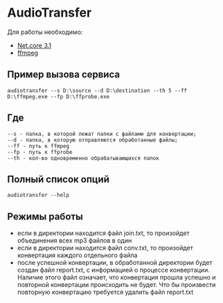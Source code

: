 # AudioTransfer
Для работы необходимо: 

* [Net.core 3.1](https://dotnet.microsoft.com/download/dotnet-core/3.1) 
* [ffmpeg](https://ffmpeg.org/download.html)

## Пример вызова сервиса
```
audiotransfer --s D:\source --d D:\destination --th 5 --ff D:\ffmpeg.exe --fp D:\ffprobe.exe
```

## Где 
```
--s - папка, в которой лежат папки с файлами для конвертации; 
--d - папка, в которую отправляются обработанные файлы;
--ff - путь к ffmpeg
--fp - путь к ffprobe
--th - кол-во одновременно обрабатывающихся папок
```

## Полный список опций 

```
audiotransfer --help
```

## Режимы работы 
* если в директории находится файл join.txt, то произойдет объединения всех mp3 файлов в один
* если в директории находится файл conv.txt, то произойдет конвертация каждого отдельного файла
* после успешной конвертации, в обработанной директории будет создан файл report.txt, с информацией о процессе конвертации. Наличие этого файл означает, что конвертация прошла успешно и повторной конвертации происходить не будет. Что бы произвести повторную конвертацию требуется удалить файл report.txt

